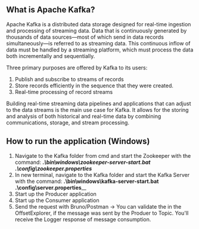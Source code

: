 ## What is Apache Kafka?
Apache Kafka is a distributed data storage designed for real-time ingestion and processing of streaming data. Data that is continuously generated by thousands of data sources—most of which send in data records simultaneously—is referred to as streaming data. This continuous inflow of data must be handled by a streaming platform, which must process the data both incrementally and sequentially.

Three primary purposes are offered by Kafka to its users:
1. Publish and subscribe to streams of records
2. Store records efficiently in the sequence that they were created.
3. Real-time processing of record streams

Building real-time streaming data pipelines and applications that can adjust to the data streams is the main use case for Kafka. It allows for the storing and analysis of both historical and real-time data by combining communications, storage, and stream processing.

## How to run the application (Windows)
1. Navigate to the Kafka folder from cmd and start the Zookeeper with the command: **_.\bin\windows\zookeeper-server-start.bat .\config\zookeeper.properties_**
2. In new terminal, navigate to the Kafka folder and start the Kafka Server with the command: **.\bin\windows\kafka-server-start.bat .\config\server.properties**__
3. Start up the Producer application
4. Start up the Consumer application
5. Send the request with Bruno/Postman -> You can validate the in the OffsetExplorer, if the message was sent by the Produer to Topic. You'll receive the Logger response of message consumption.

